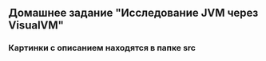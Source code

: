 ##  Домашнее задание "Исследование JVM через VisualVM"
### Картинки с описанием находятся в папке src
